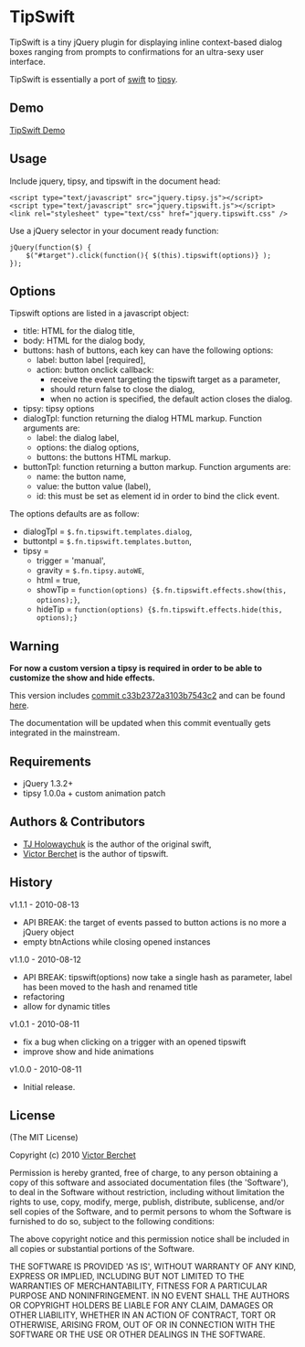 # TipSwift #

TipSwift is a tiny jQuery plugin for displaying inline context-based dialog boxes
ranging from prompts to confirmations for an ultra-sexy user interface.

TipSwift is essentially a port of [swift](http://github.com/visionmedia/swift) to [tipsy](http://github.com/jaz303/tipsy).

## Demo ##

[TipSwift Demo](http://vicb.github.com/tipsy-swift/demo/demo.html)

## Usage ##

Include jquery, tipsy, and tipswift in the document head:

    <script type="text/javascript" src="jquery.tipsy.js"></script>
    <script type="text/javascript" src="jquery.tipswift.js"></script>
    <link rel="stylesheet" type="text/css" href="jquery.tipswift.css" />

Use a jQuery selector in your document ready function:

    jQuery(function($) {
        $("#target").click(function(){ $(this).tipswift(options)} );
    });

## Options ##

Tipswift options are listed in a javascript object:

- title: HTML for the dialog title,
- body: HTML for the dialog body,
- buttons: hash of buttons, each key can have the following options:
  - label: button label [required],
  - action: button onclick callback:
    - receive the event targeting the tipswift target as a parameter,
    - should return false to close the dialog,
    - when no action is specified, the default action closes the dialog.
- tipsy: tipsy options
- dialogTpl: function returning the dialog HTML markup. Function arguments are:
  - label: the dialog label,
  - options: the dialog options,
  - buttons: the buttons HTML markup.
- buttonTpl: function returning a button markup. Function arguments are:
  - name: the button name,
  - value: the button value (label),
  - id: this must be set as element id in order to bind the click event.

The options defaults are as follow:

- dialogTpl = `$.fn.tipswift.templates.dialog`,
- buttontpl = `$.fn.tipswift.templates.button`,
- tipsy =
  - trigger = 'manual',
  - gravity = `$.fn.tipsy.autoWE`,
  - html = true,
  - showTip = `function(options) {$.fn.tipswift.effects.show(this, options);}`,
  - hideTip = `function(options) {$.fn.tipswift.effects.hide(this, options);}`

## Warning ##

**For now a custom version a tipsy is required in order to be able to customize the
show and hide effects.**

This version includes [commit c33b2372a3103b7543c2](http://github.com/vicb/tipsy/commit/c33b2372a3103b7543c28372e2e64cec7c535030) and can be found [here](http://github.com/vicb/tipsy).

The documentation will be updated when this commit eventually gets integrated in
the mainstream.

## Requirements ##

* jQuery 1.3.2+
* tipsy 1.0.0a + custom animation patch

## Authors & Contributors ##

* [TJ Holowaychuk](http://github.com/visionmedia) is the author of the original swift,
* [Victor Berchet](http://github.com/vicb) is the author of tipswift.

## History ##

v1.1.1 - 2010-08-13

  * API BREAK: the target of events passed to button actions is no more a jQuery object
  * empty btnActions while closing opened instances

v1.1.0 - 2010-08-12

  * API BREAK: tipswift(options) now take a single hash as parameter, label has been moved to the hash and renamed title
  * refactoring
  * allow for dynamic titles

v1.0.1 - 2010-08-11

  * fix a bug when clicking on a trigger with an opened tipswift  
  * improve show and hide animations

v1.0.0 - 2010-08-11

  * Initial release.
  

## License ##

(The MIT License)

Copyright (c) 2010 [Victor Berchet](http://github.com/vicb)

Permission is hereby granted, free of charge, to any person obtaining
a copy of this software and associated documentation files (the
'Software'), to deal in the Software without restriction, including
without limitation the rights to use, copy, modify, merge, publish,
distribute, sublicense, and/or sell copies of the Software, and to
permit persons to whom the Software is furnished to do so, subject to
the following conditions:

The above copyright notice and this permission notice shall be
included in all copies or substantial portions of the Software.

THE SOFTWARE IS PROVIDED 'AS IS', WITHOUT WARRANTY OF ANY KIND,
EXPRESS OR IMPLIED, INCLUDING BUT NOT LIMITED TO THE WARRANTIES OF
MERCHANTABILITY, FITNESS FOR A PARTICULAR PURPOSE AND NONINFRINGEMENT.
IN NO EVENT SHALL THE AUTHORS OR COPYRIGHT HOLDERS BE LIABLE FOR ANY
CLAIM, DAMAGES OR OTHER LIABILITY, WHETHER IN AN ACTION OF CONTRACT,
TORT OR OTHERWISE, ARISING FROM, OUT OF OR IN CONNECTION WITH THE
SOFTWARE OR THE USE OR OTHER DEALINGS IN THE SOFTWARE.
